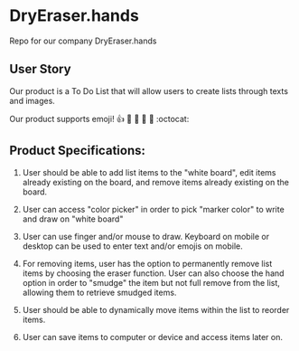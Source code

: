 # DryEraser.hands
Repo for our company DryEraser.hands


## User Story

Our product is a To Do List that will allow users to create lists through texts and images.

Our product supports emoji!
:+1: :camel: :tada: :rocket: :metal: :octocat:



## Product Specifications:

1. User should be able to add list items to the "white board", edit items already existing on the board, and remove items already existing on the board.

2. User can access "color picker" in order to pick "marker color" to write and draw on "white board"

3. User can use finger and/or mouse to draw. Keyboard on mobile or desktop can be used to enter text and/or emojis on mobile.

4. For removing items, user has the option to permanently remove list items by choosing the eraser function. User can also choose the hand option in order to "smudge" the item but not full remove from the list, allowing them to retrieve smudged items.

5. User should be able to dynamically move items within the list to reorder items.

6. User can save items to computer or device and access items later on.
